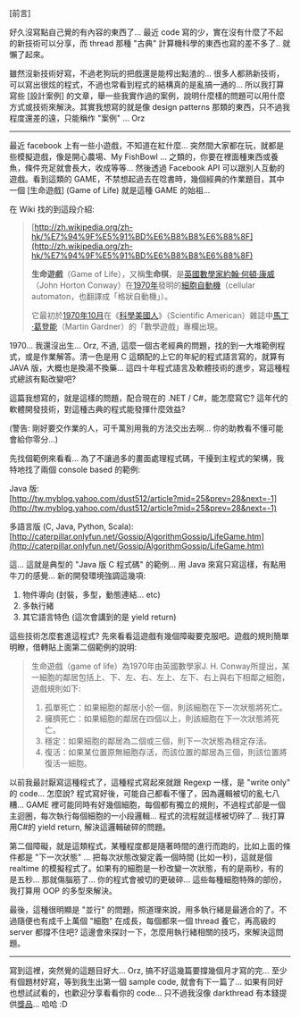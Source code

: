[前言]

好久沒寫點自己覺的有內容的東西了... 最近 code 寫的少，實在沒有什麼了不起的新技術可以分享，而 thread 那種 "古典" 計算機科學的東西也寫的差不多了.. 就懶了起來。

雖然沒新技術好寫，不過老狗玩的把戲還是能榨出點渣的... 很多人都熟新技術，可以寫出很炫的程式，不過也常看到程式的結構真的是亂搞一通的... 所以我打算寫些 [設計案例] 的文章，舉一些我實作過的案例，說明什麼樣的問題可以用什麼方式或技術來解決。其實我想寫的就是像 design patterns 那類的東西，只不過我程度還差的遠，只能稱作 "案例" ... Orz

----------------------------------------------------------------------------------

最近 facebook 上有一些小遊戲，不知道在紅什麼... 突然間大家都在玩，就都是些模擬遊戲，像是開心農場、My FishBowl … 之類的，你要在裡面種東西或養魚，條件充足就會長大，收成等等... 然後透過 Facebook API 可以跟別人互動的遊戲。看到這類的 GAME，不禁想起過去在唸書時，幾個經典的作業題目，其中一個 [生命遊戲] (Game of Life) 就是這種 GAME 的始祖...

在 Wiki 找的到這段介紹:

> [http://zh.wikipedia.org/zh-hk/%E7%94%9F%E5%91%BD%E6%B8%B8%E6%88%8F](http://zh.wikipedia.org/zh-hk/%E7%94%9F%E5%91%BD%E6%B8%B8%E6%88%8F)
> 
> **生命遊戲**（Game of Life），又稱**生命棋**，是[英國](http://zh.wikipedia.org/zh-hk/%E8%8B%B1%E5%9B%BD)[數學家](http://zh.wikipedia.org/zh-hk/%E6%95%B0%E5%AD%A6%E5%AE%B6)[約翰·何頓·康威](http://zh.wikipedia.org/zh-hk/%E8%A9%B9%C2%B7%E4%BD%95%E9%A0%93%C2%B7%E5%BA%B7%E5%A8%81)（John Horton Conway）在[1970年](http://zh.wikipedia.org/zh-hk/1970%E5%B9%B4)發明的[細胞自動機](http://zh.wikipedia.org/zh-hk/%E7%B4%B0%E8%83%9E%E8%87%AA%E5%8B%95%E6%A9%9F)（cellular automaton，也翻譯成「格狀自動機」）。
> 
> 它最初於[1970年](http://zh.wikipedia.org/zh-hk/1970%E5%B9%B4)[10月](http://zh.wikipedia.org/zh-hk/10%E6%9C%88)在《[科學美國人](http://zh.wikipedia.org/zh-hk/%E7%A7%91%E5%AD%B8%E7%BE%8E%E5%9C%8B%E4%BA%BA)》（Scientific American）雜誌中[馬丁·葛登能](http://zh.wikipedia.org/w/index.php?title=%E9%A6%AC%E4%B8%81%C2%B7%E8%91%9B%E7%99%BB%E8%83%BD&action=edit&redlink=1)（Martin Gardner）的「數學遊戲」專欄出現。

1970… 我還沒出生... Orz, 不過, 這麼一個古老經典的問題，找的到一大堆範例程式，或是作業解答。清一色是用 C 這類配的上它的年紀的程式語言寫的，就算有 JAVA 版，大概也是換湯不換藥... 這四十年程式語言及軟體技術的進步，寫這種程式總該有點改變吧?

這篇我想寫的，就是這樣的問題，配合現在的 .NET / C#，能怎麼寫它? 這年代的軟體開發技術，對這種古典的程式能發揮什麼效益? 

(警告: 剛好要交作業的人，可千萬別用我的方法交出去啊... 你的助教看不懂可能會給你零分...)

先找個範例來看看... 為了不讓過多的畫面處理程式碼，干擾到主程式的架構，我特地找了兩個 console based 的範例:

Java 版:  
[http://tw.myblog.yahoo.com/dust512/article?mid=25&prev=28&next=-1](http://tw.myblog.yahoo.com/dust512/article?mid=25&prev=28&next=-1)

多語言版 (C, Java, Python, Scala):  
[http://caterpillar.onlyfun.net/Gossip/AlgorithmGossip/LifeGame.htm](http://caterpillar.onlyfun.net/Gossip/AlgorithmGossip/LifeGame.htm)

這... 這就是典型的 "Java 版 C 程式碼" 的範例... 用 Java 來寫只寫這樣，有點用牛刀的感覺... 新的開發環境強調這幾項:

1. 物件導向 (封裝，多型，動態連結... etc)
2. 多執行緒
3. 其它語言特色 (這次會講到的是 yield return)

這些技術怎麼套進這程式? 先來看看這遊戲有幾個障礙要克服吧。遊戲的規則簡單明瞭，借轉貼上面第二個範例的說明:

> 生命遊戲（game of life）為1970年由英國數學家J. H. Conway所提出，某一細胞的鄰居包括上、下、左、右、左上、左下、右上與右下相鄰之細胞，遊戲規則如下:
> 
> 1. 孤單死亡：如果細胞的鄰居小於一個，則該細胞在下一次狀態將死亡。
> 2. 擁擠死亡：如果細胞的鄰居在四個以上，則該細胞在下一次狀態將死亡。
> 3. 穩定：如果細胞的鄰居為二個或三個，則下一次狀態為穩定存活。
> 4. 復活：如果某位置原無細胞存活，而該位置的鄰居為三個，則該位置將復活一細胞。

以前我最討厭寫這種程式了，這種程式寫起來就跟 Regexp 一樣，是 "write only" 的 code… 怎麼說? 程式寫好後，可能自己都看不懂了，因為邏輯被切的亂七八糟... GAME 裡可能同時有好幾個細胞，每個都有獨立的規則，不過程式卻是一個主迴圈，每次執行每個細胞的一小段邏輯... 程式的流程就這樣被切碎了... 我打算用C#的 yield return, 解決這邏輯破碎的問題。

第二個障礙，就是這類程式，某種程度都是隨著時間的進行而跑的，比如上面的條件都是 "下一次狀態" … 把每次狀態改變定義一個時間 (比如一秒)，這就是個 realtime 的模擬程式了。如果有的細胞是一秒改變一次狀態，有的是兩秒，有的是五秒... 那就傷腦筋了... 你的程式會被切的更破碎... 這些每種細胞特殊的部份，我打算用 OOP 的多型來解決。

最後，這種很明顯是 "並行" 的問題，照道理來說，用多執行緒是最適合的了。不過隨便也有成千上萬個 "細胞" 在成長，每個都來一個 thread 養它，再高級的 server 都撐不住吧? 這邊會來探討一下，怎麼用執行緒相關的技巧，來解決這問題。

--------------------------------------------------------------------------------------

寫到這裡，突然覺的這題目好大... Orz, 搞不好這幾篇要撐幾個月才寫的完... 至少有個題材好寫，等到我生出第一個 sample code, 就會有下一篇了... 如果有同好也想試試看的，也歡迎分享看看你的 code… 只不過我沒像 darkthread 有本錢提供[獎品](http://blog.darkthread.net/blogs/darkthreadtw/archive/2008/07/21/win-a-vsts-2008.aspx)... 哈哈 :D